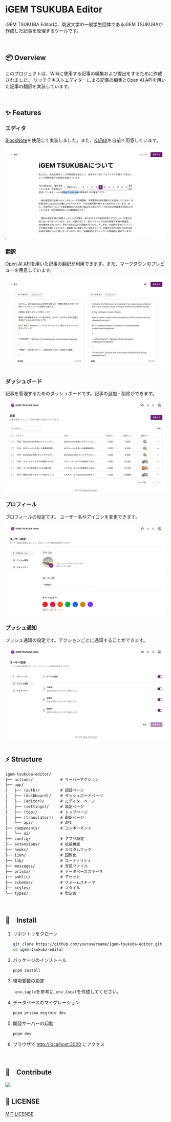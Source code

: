 # iGEM TSUKUBA Editor

iGEM TSUKUBA Editorは、筑波大学の一般学生団体であるiGEM TSUKUBAが作成した記事を管理するツールです。

<br/>

## 📦 Overview

このプロジェクトは、Wikiに使用する記事の編集および提出をするために作成されました。
リッチテキストエディターによる記事の編集とOpen AI APIを用いた記事の翻訳を実装しています。

<br/>

## ✨ Features

### エディタ

[BlockNote](https://www.blocknotejs.org/)を使用して実装しました。また、[KaTeX](https://katex.org/)を自前で用意しています。

<picture>
  <source media="(prefers-color-scheme: dark)" srcset="./assets/editor-dark.png">
  <img src="./assets/editor-light.png">
</picture>

<br/>

### 翻訳

[Open AI API](https://openai.com/)を用いた記事の翻訳が利用できます。また、マークダウンのプレビューを用意しています。

<picture>
  <source media="(prefers-color-scheme: dark)" srcset="./assets/translator-dark.png">
  <img src="./assets/translator-light.png">
</picture>

<br/>

### ダッシュボード

記事を管理するためのダッシュボードです。記事の追加・削除ができます。

<picture>
  <source media="(prefers-color-scheme: dark)" srcset="./assets/dashboard-dark.png">
  <img src="./assets/dashboard-light.png">
</picture>

<br/>

### プロフィール

プロフィールの設定です。 ユーザー名やアイコンを変更できます。

<picture>
  <source media="(prefers-color-scheme: dark)" srcset="./assets/profile-setting-dark.png">
  <img src="./assets/profile-setting-light.png">
</picture>

<br/>

### プッシュ通知

プッシュ通知の設定です。アクションごとに通知することができます。

<picture>
  <source media="(prefers-color-scheme: dark)" srcset="./assets/notification-setting-dark.png">
  <img src="./assets/notification-setting-light.png">
</picture>

<br/>
<br/>

## ⚡️ Structure

```
igem-tsukuba-editor/
├── actions/            # サーバーアクション
├── app/
│   ├── (auth)/         # 認証ページ
│   ├── (dashboard)/    # ダッシュボードページ
│   ├── (editor)/       # エディターページ
│   ├── (settings)/     # 設定ページ
│   ├── (top)/          # トップページ
│   ├── (translator)/   # 翻訳ページ
│   └── api/            # API
├── components/         # コンポーネント
│   └── ui/
├── config/             # アプリ設定
├── extensions/         # 拡張機能
├── hooks/              # カスタムフック
├── i18n/               # 国際化
├── lib/                # ユーティリティ
├── messages/           # 言語ファイル
├── prisma/             # データベーススキーマ
├── public/             # アセット
├── schemas/            # フォームスキーマ
├── styles/             # スタイル
└── types/              # 型定義
```

<br/>

## 🚀　Install

1. リポジトリをクローン

   ```bash
   git clone https://github.com/yourusername/igem-tsukuba-editor.git
   cd igem-tsukuba-editor
   ```

2. パッケージのインストール

   ```bash
   pnpm install
   ```

3. 環境変数の設定

   `.env.saple`を参考に`.env.local`を作成してください。

4. データベースのマイグレーション

   ```bash
   pnpm prisma migrate dev
   ```

5. 開発サーバーの起動

   ```bash
   pnpm dev
   ```

6. ブラウザで [http://localhost:3000](http://localhost:3000) にアクセス

<br/>

## 🤝　Contribute

<a href="https://github.com/yushin-ito">
  <img  src="https://avatars.githubusercontent.com/u/75526539?s=48&v=4" width="64px">
</a>

<br/>

## 📜 LICENSE

[MIT LICENSE](LICENSE)
